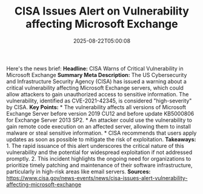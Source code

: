 ﻿---
title: "CISA Issues Alert on Vulnerability affecting Microsoft Exchange"
date: "2025-08-22T05:00:08"
category: "Markets"
summary: ""
slug: "cisa issues alert on vulnerability affecting microsoft excha"
source_urls:
  - "https://www.cisa.gov/news-events/news/cisa-issues-alert-vulnerability-affecting-microsoft-exchange"
seo:
  title: "CISA Issues Alert on Vulnerability affecting Microsoft Exchange | Hash n Hedge"
  description: ""
  keywords: ["news", "markets", "brief"]
---
Here's the news brief:  **Headline:** CISA Warns of Critical Vulnerability in Microsoft Exchange  **Summary Meta Description:** The US Cybersecurity and Infrastructure Security Agency (CISA) has issued a warning about a critical vulnerability affecting Microsoft Exchange servers, which could allow attackers to gain unauthorized access to sensitive information. The vulnerability, identified as CVE-2021-42345, is considered "high-severity" by CISA.  **Key Points:**  * The vulnerability affects all versions of Microsoft Exchange Server before version 2019 CU12 and before update KB5000806 for Exchange Server 2013 SP2. * An attacker could use the vulnerability to gain remote code execution on an affected server, allowing them to install malware or steal sensitive information. * CISA recommends that users apply updates as soon as possible to mitigate the risk of exploitation.  **Takeaways:**  1. The rapid issuance of this alert underscores the critical nature of this vulnerability and the potential for widespread exploitation if not addressed promptly. 2. This incident highlights the ongoing need for organizations to prioritize timely patching and maintenance of their software infrastructure, particularly in high-risk areas like email servers.  **Sources:** https://www.cisa.gov/news-events/news/cisa-issues-alert-vulnerability-affecting-microsoft-exchange 
